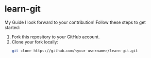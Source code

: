 # learn-git
My Guide
I look forward to  your contribution! Follow these steps to get started:

1. Fork this repository to your GitHub account.
2. Clone your fork locally:
   ```bash
   git clone https://github.com/<your-username>/learn-git.git